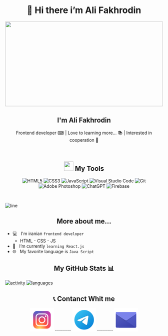 <h1 align="center">👋 Hi there i’m Ali Fakhrodin </h1>

<p align="center">
  <img width="100%" height="270x" src="https://user-images.githubusercontent.com/74038190/212284136-03988914-d899-44b4-b1d9-4eeccf656e44.gif" />
<p/>

<h2 align="center">I'm Ali Fakhrodin</h2>
<p align="center">Frontend developer ⌨ | Love to learning more... 📚 | Interested in cooperation 🤝 </p>

<br />

<h2 align="center"> <img width="30px" height="30px" src="https://user-images.githubusercontent.com/74038190/235223599-0eadbd7c-c916-4f24-af9d-9242730e6172.gif" />  My Tools </h2>

<p align="center">
  <img alt="HTML5" src="https://img.shields.io/badge/html5-%23E34F26.svg?style=for-the-badge&logo=html5&logoColor=white" />
  <img alt="CSS3" src="https://img.shields.io/badge/css3-%231572B6.svg?style=for-the-badge&logo=css3&logoColor=white" />
  <img alt="JavaScript" src="https://img.shields.io/badge/javascript-%23323330.svg?style=for-the-badge&logo=javascript&logoColor=%23F7DF1E" />
  <img alt="Visual Studio Code" src="https://img.shields.io/badge/Visual%20Studio%20Code-0078d7.svg?style=for-the-badge&logo=visual-studio-code&logoColor=white" />
  <img alt="Git" src="https://img.shields.io/badge/git-%23F05033.svg?style=for-the-badge&logo=git&logoColor=white" />
  <img alt="Adobe Photoshop" src="https://img.shields.io/badge/adobe%20photoshop-%2331A8FF.svg?style=for-the-badge&logo=adobe%20photoshop&logoColor=white" />
  <img alt="ChatGPT" src="https://img.shields.io/badge/chatGPT-74aa9c?style=for-the-badge&logo=openai&logoColor=white" />
  <img alt="Firebase" src="https://img.shields.io/badge/firebase-a08021?style=for-the-badge&logo=firebase&logoColor=ffcd34" />
</p>

<br />

![line](https://user-images.githubusercontent.com/74038190/212284100-561aa473-3905-4a80-b561-0d28506553ee.gif)

<h2 align="center">More about me...</h2>

- 💻 &nbsp; I'm iranian `frontend developer`
  - HTML - CSS - JS
- 🌱 &nbsp; I’m currently `learning React.js`
- 🌐 &nbsp; My favorite language is `Java Script`

<h2 align="center">My GitHub Stats 📊</h2>
<a href="https://github.com/ali-fakhrodin/" align="center">
<img alt="activity" src="https://github-readme-stats.vercel.app/api?username=ali-fakhrodin&show_icons=true&theme=merko" />
<img alt="languages" src="https://github-readme-stats.vercel.app/api/top-langs/?username=ali-fakhrodin&hide_progress=true" />
</a>

<br />

<h2 align="center"> 📞 Contanct Whit me </h2>

<div align="center">
<a href="https://www.instagram.com/alifakhrodin.js"><img alt="instagram" src="https://github.com/ali-fakhrodin/ali-fakhrodin/blob/main/icons8-insta-75.png"/></a> --------  
<a href="https://t.me/alifakhrodin1"><img alt="telegram" src="https://github.com/ali-fakhrodin/ali-fakhrodin/blob/main/icons8-telegram-75.png"/></a> --------
<a href="alifakhrodin@gmail.com"><img alt="email" src="https://github.com/ali-fakhrodin/ali-fakhrodin/blob/main/icons8-email-75.png"/></a>
</div>
